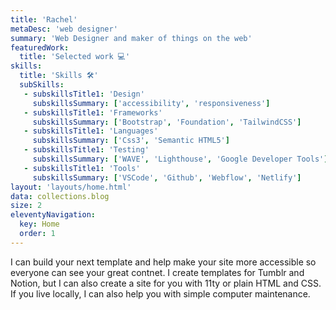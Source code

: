 ```yaml
---
title: 'Rachel'
metaDesc: 'web designer'
summary: 'Web Designer and maker of things on the web'
featuredWork:
  title: 'Selected work 💻'
skills:
  title: 'Skills 🛠️'
  subSkills: 
   - subskillsTitle1: 'Design'
     subskillsSummary: ['accessibility', 'responsiveness']
   - subskillsTitle1: 'Frameworks'
     subskillsSummary: ['Bootstrap', 'Foundation', 'TailwindCSS']
   - subskillsTitle1: 'Languages'
     subskillsSummary: ['Css3', 'Semantic HTML5']
   - subskillsTitle1: 'Testing'
     subskillsSummary: ['WAVE', 'Lighthouse', 'Google Developer Tools']
   - subskillsTitle1: 'Tools'
     subskillsSummary: ['VSCode', 'Github', 'Webflow', 'Netlify']
layout: 'layouts/home.html'
data: collections.blog
size: 2
eleventyNavigation:
  key: Home
  order: 1
---
```


I can build your next template and help make your site more accessible so everyone can see your great contnet. I create templates for Tumblr and Notion, but I can also create a site for you with 11ty or plain HTML and CSS. If you live locally, I can also help you with simple computer maintenance.
